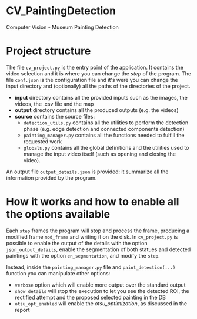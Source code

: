 # CV_PaintingDetection
Computer Vision - Museum Painting Detection

# Project structure
The file `cv_project.py` is the entry point of the application. It contains the video selection and it is where you can change the *step* of the program.
The file `conf.json` is the configuration file and it's were you can change the input directory and (optionally) all the paths of the directories of the project.
- **input** directory contains all the provided inputs such as the images, the videos, the .csv file and the map
- **output** directory contains all the produced outputs (e.g. the videos)
- **source** contains the source files:
  - `detection_utils.py` contains all the utilities to perform the detection phase (e.g. edge detection and connected components detection)
  - `painting_manager.py` contains all the functions needed to fulfill the requested work
  - `globals.py` contains all the global definitions and the utilities used to manage the input video itself (such as opening and closing the video).

An output file `output_details.json` is provided: it summarize all the information provided by the program.

# How it works and how to enable all the options available
Each `step` frames the program will stop and process the frame, producing a modified frame `mod_frame` and writing it on the disk.
In `cv_project.py` is possible to enable the output of the details with the option `json_output_details`, enable the segmentation of both statues and 
detected paintings with the option `en_segmentation`, and modify the `step`.

Instead, inside the `painting_manager.py` file and `paint_detection(...)` function you can manipulate other options:
- `verbose` option which will enable more output over the standard output
- `show_details` will stop the execution to let you see the detected ROI, the rectified attempt and the proposed selected painting in the DB
- `otsu_opt_enabled` will enable the *otsu_optimization*, as discussed in the report 


